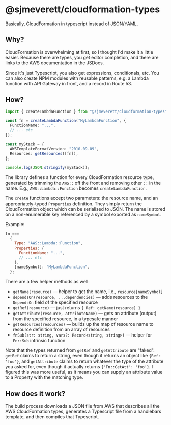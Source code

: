 # @sjmeverett/cloudformation-types

Basically, CloudFormation in typescript instead of JSON/YAML.

## Why?

CloudFormation is overwhelming at first, so I thought I'd make it a little easier. Because there are types, you get editor completion, and there are links to the AWS documentation in the JSDocs.

Since it's just Typescript, you also get expressions, conditionals, etc. You can also create NPM modules with reusable patterns, e.g. a Lambda function with API Gateway in front, and a record in Route 53.

## How?

```typescript
import { createLambdaFunction } from "@sjmeverett/cloudformation-types";

const fn = createLambdaFunction("MyLambdaFunction", {
  FunctionName: "...",
  // ... etc
});

const myStack = {
  AWSTemplateFormatVersion: "2010-09-09",
  Resources: getResources([fn]),
};

console.log(JSON.stringify(myStack));
```

The library defines a function for every CloudFormation resource type, generated by trimming the `AWS::` off the front and removing other `::` in the name. E.g., `AWS::Lambda::Function` becomes `createLambdaFunction`.

The `create` functions accept two parameters: the resource name, and an appropriately-typed `Properties` definition. They simply return the CloudFormation object which can be serialised to JSON. The name is stored on a non-enumerable key referenced by a symbol exported as `nameSymbol`.

Example:

```js
fn ===
  {
    Type: "AWS::Lambda::Function",
    Properties: {
      FunctionName: "...",
      // ... etc
    },
    [nameSymbol]: "MyLambdaFunction",
  };
```

There are a few helper methods as well:

- `getName(resource)` — helper to get the name, i.e., `resource[nameSymbol]`
- `dependsOn(resource, ...dependencies)` — adds resources to the `DependsOn` field of the specified resource
- `getRef(resource)` — just returns `{ Ref: getName(resource) }`
- `getAttribute(resource, attributeName)` — gets an attribute (output) from the specified resource, in a typesafe manner
- `getResources(resources)` — builds up the map of resource name to resource definition from an array of resources
- `fnSub(str: string, vars?: Record<string, string>)` — helper for `Fn::Sub` intrinsic function

Note that the types returned from `getRef` and `getAttribute` are "faked". `getRef` claims to return a string, even though it returns an object like `{Ref: 'foo'}`, and `getAttribute` claims to return whatever the type of the attribute you asked for, even though it actually returns `{'Fn::GetAtt': 'foo'}`. I figured this was more useful, as it means you can supply an attribute value to a Property with the matching type.

## How does it work?

The build process downloads a JSON file from AWS that describes all the AWS CloudFormation types, generates a Typescript file from a handlebars template, and then compiles that Typescript.
